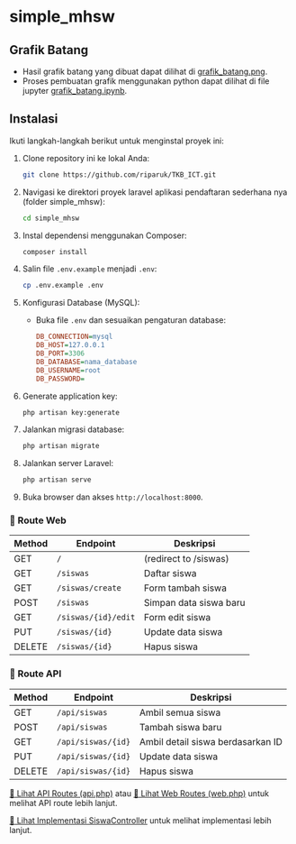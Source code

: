 # simple_mhsw

## Grafik Batang
- Hasil grafik batang yang dibuat dapat dilihat di [grafik_batang.png](../grafik_batang.png).
- Proses pembuatan grafik menggunakan python dapat dilihat di file jupyter [grafik_batang.ipynb](../grafik_batang.ipynb).

## Instalasi

Ikuti langkah-langkah berikut untuk menginstal proyek ini:

1. Clone repository ini ke lokal Anda:
    ```bash
    git clone https://github.com/riparuk/TKB_ICT.git
    ```
2. Navigasi ke direktori proyek laravel aplikasi pendaftaran sederhana nya (folder simple_mhsw):
    ```bash
    cd simple_mhsw
    ```
3. Instal dependensi menggunakan Composer:
    ```bash
    composer install
    ```
4. Salin file `.env.example` menjadi `.env`:
    ```bash
    cp .env.example .env
    ```

5. Konfigurasi Database (MySQL):
    - Buka file `.env` dan sesuaikan pengaturan database:
      ```ini
      DB_CONNECTION=mysql
      DB_HOST=127.0.0.1
      DB_PORT=3306
      DB_DATABASE=nama_database
      DB_USERNAME=root
      DB_PASSWORD=
      ```
6. Generate application key:
    ```bash
    php artisan key:generate
    ```
7. Jalankan migrasi database:
    ```bash
    php artisan migrate
    ```
8. Jalankan server Laravel:
    ```bash
    php artisan serve
    ```
9. Buka browser dan akses `http://localhost:8000`.

### **📌 Route Web**
| Method | Endpoint | Deskripsi |
|--------|---------|-----------|
| GET | `/` | (redirect to /siswas) |
| GET | `/siswas` | Daftar siswa |
| GET | `/siswas/create` | Form tambah siswa |
| POST | `/siswas` | Simpan data siswa baru |
| GET | `/siswas/{id}/edit` | Form edit siswa |
| PUT | `/siswas/{id}` | Update data siswa |
| DELETE | `/siswas/{id}` | Hapus siswa |

### **📌 Route API**
| Method | Endpoint | Deskripsi |
|--------|---------|-----------|
| GET | `/api/siswas` | Ambil semua siswa |
| POST | `/api/siswas` | Tambah siswa baru |
| GET | `/api/siswas/{id}` | Ambil detail siswa berdasarkan ID |
| PUT | `/api/siswas/{id}` | Update data siswa |
| DELETE | `/api/siswas/{id}` | Hapus siswa |

[🔗 Lihat API Routes (api.php)](routes/api.php) atau [🔗 Lihat Web Routes (web.php)](routes/web.php) untuk melihat API route lebih lanjut.

[📂 Lihat Implementasi SiswaController](app/Http/Controllers/SiswaController.php) untuk melihat implementasi lebih lanjut.

